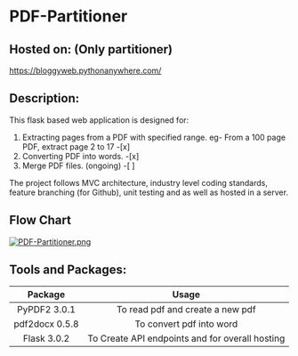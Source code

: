 # PDF-Partitioner

## Hosted on: (Only partitioner)
https://bloggyweb.pythonanywhere.com/

## Description:
This flask based web application is designed for:
1. Extracting pages from a PDF with specified range. eg- From a 100 page PDF, extract page 2 to 17 -[x]
2. Converting PDF into words.                                                                      -[x]
3. Merge PDF files. (ongoing)                                                                      -[ ]

The project follows MVC architecture, industry level coding standards, feature branching (for Github), unit testing and as well as hosted in a server.

## Flow Chart

[![PDF-Partitioner.png](https://i.postimg.cc/D015XMds/PDF-Partitioner.png)](https://postimg.cc/MfKyktLK)

## Tools and Packages:

| Package            |  Usage                                              | 
| :-------------:    |:-------------:                                      | 
|  PyPDF2 3.0.1      | To read pdf and create a new pdf                    |  
|  pdf2docx 0.5.8    | To convert pdf into word                            |   
|  Flask 3.0.2       | To Create API endpoints and for overall hosting     |  
